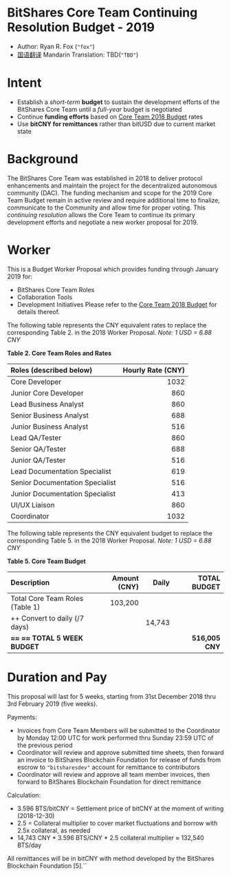 BitShares Core Team Continuing Resolution Budget - 2019
=======================================================

* Author: Ryan R. Fox (`"fox"`)
* [国语翻译](mandarin_translation.md) Mandarin Translation: TBD(`"TBD"`)

Intent
======

* Establish a _short-term_ **budget** to sustain the development efforts of the BitShares Core Team
until a _full-year_ budget is negotiated
* Continue **funding efforts** based on 
[Core Team 2018 Budget](https://www.bitshares.foundation/workers/2018-03-bitshares-core) rates
* Use **bitCNY for remittances** rather than bitUSD due to current market state

Background
==========

The BitShares Core Team was established in 2018 to deliver protocol enhancements and maintain the
project for the decentralized autonomous community (DAC). The funding mechanism and scope for the 
2019 Core Team Budget remain in active review and require additional time to finalize, communicate 
to the Community and allow time for proper voting. This _continuing resolution_ allows the Core 
Team to continue its primary development efforts and negotiate a new worker proposal for 2019.

Worker
======

This is a Budget Worker Proposal which provides funding through January 2019 for:
* BitShares Core Team Roles
* Collaboration Tools
* Development Initiatives
Please refer to the 
[Core Team 2018 Budget](https://www.bitshares.foundation/workers/2018-03-bitshares-core) for details 
thereof.

The following table represents the CNY equivalent rates to replace the corresponding Table 2. in the 
2018 Worker Proposal. _Note: 1 USD = 6.88 CNY_

**Table 2. Core Team Roles and Rates**

| Roles (described below)         | Hourly Rate (CNY) |
|:------------------------------- | -----------------:|
| Core Developer                  |              1032 |
| Junior Core Developer           |               860 |
| Lead Business Analyst           |               860 |
| Senior Business Analyst         |               688 |
| Junior Business Analyst         |               516 |
| Lead QA/Tester                  |               860 |
| Senior QA/Tester                |               688 |
| Junior QA/Tester                |               516 |
| Lead Documentation Specialist   |               619 |
| Senior Documentation Specialist |               516 |
| Junior Documentation Specialist |               413 |
| UI/UX Liaison                   |               860 |
| Coordinator                     |              1032 |

The following table represents the CNY equivalent budget to replace the corresponding Table 5. in the
2018 Worker Proposal. _Note: 1 USD = 6.88 CNY_

**Table 5. Core Team Budget**

| Description                             | Amount (CNY) | Daily     | TOTAL BUDGET    |
|:--------------------------------------- | ------------:| ---------:| ---------------:|
| Total Core Team Roles (Table 1)         |      103,200 |           |                 |
| ++ Convert to daily (/7 days)           |              |    14,743 |                 |
| **≈≈ ≈≈ TOTAL 5 WEEK BUDGET**           |              |           | **516,005 CNY** |

Duration and Pay
================

This proposal will last for 5 weeks, starting from 31st December 2018 thru 3rd February
2019 (five weeks).

Payments:
* Invoices from Core Team Members will be submitted to the Coordinator by Monday 12:00 UTC for work
performed thru Sunday 23:59 UTC of the previous period
* Coordinator will review and approve submitted time sheets, then forward an invoice to BitShares
Blockchain Foundation for release of funds from escrow to `"bitsharesdev"` account for remittance to
contributors
* Coordinator will review and approve all team member invoices, then forward to BitShares Blockchain
Foundation for direct remittance

Calculation:
* 3.596 BTS/bitCNY = Settlement price of bitCNY at the moment of writing (2018-12-30)
* 2.5 = Collateral multiplier to cover market fluctuations and borrow with 2.5x collateral, as needed
* 14,743 CNY * 3.596 BTS/CNY * 2.5 collateral multiplier ≈ 132,540 BTS/day

All remittances will be in bitCNY with method developed by the BitShares Blockchain Foundation [5].``
